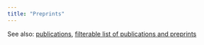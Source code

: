 ```yaml
---
title: "Preprints"
---
```


See also: [publications](/publication_types/2), [filterable list of publications and preprints](/publication)


